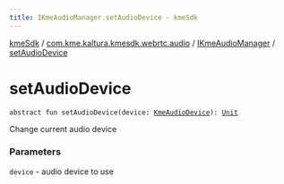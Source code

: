 ```yaml
---
title: IKmeAudioManager.setAudioDevice - kmeSdk
---
```


[kmeSdk](../../index.html) / [com.kme.kaltura.kmesdk.webrtc.audio](../index.html) / [IKmeAudioManager](index.html) / [setAudioDevice](./set-audio-device.html)

# setAudioDevice

`abstract fun setAudioDevice(device: `[`KmeAudioDevice`](../-kme-audio-device/index.html)`): `[`Unit`](https://kotlinlang.org/api/latest/jvm/stdlib/kotlin/-unit/index.html)

Change current audio device

### Parameters

`device` - audio device to use